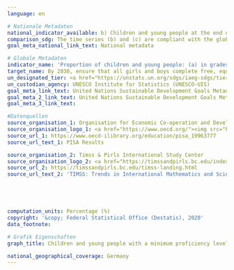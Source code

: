 ```yaml
---
language: en

# Nationale Metadaten
national_indicator_available: b) Children and young people at the end of lower primary education with a minimum proficiency level in (i) reading and (ii) mathematics<br>c) Children and young people at the end of lower secondary education with a minimum proficiency level in (i) reading and (ii) mathematics
comparison_sdg: The time series (b) and (c) are compliant with the global metadata.
goal_meta_national_link_text: National metadata

# Globale Metadaten
indicator_name: 'Proportion of children and young people: (a) in grades 2/3; (b) at the end of primary; and (c) at the end of lower secondary achieving at least a minimum proficiency level in (i) reading and (ii) mathematics, by sex'
target_name: By 2030, ensure that all girls and boys complete free, equitable and quality primary and secondary education leading to relevant and effective learning outcomes
un_designated_tier: <a href="https://unstats.un.org/sdgs/iaeg-sdgs/tier-classification/" title="Click here for more information on the UN tier classification.">Tier I</a>
un_custodian_agency: UNESCO Institute for Statistics (UNESCO-UIS)
goal_meta_link_text: United Nations Sustainable Development Goals Metadata (4.1.1 (a))
goal_meta_2_link_text: United Nations Sustainable Development Goals Metadata (4.1.1 (b and c))
goal_meta_3_link_text: 

#Datenquellen
source_organisation_1: Organisation for Economic Co-operation and Development (OECD)
source_organisation_logo_1: <a href="https://www.oecd.org/"><img src="https://g205sdgs.github.io/sdg-indicators/public/OrgImgEn/oecd.png" alt="Logo oecd" style="height:60px; width:148px" /></a>
source_url_1: https://www.oecd-ilibrary.org/education/pisa_19963777
source_url_text_1: PISA Results

source_organisation_2: Timss & Pirls International Study Center
source_organisation_logo_2: <a href="https://timssandpirls.bc.edu/index.html"><img src="https://g205sdgs.github.io/sdg-indicators/public/OrgImgEn/tipi.png" alt="Logo tipi" style="height:60px; width:148px" /></a>
source_url_2: https://timssandpirls.bc.edu/timss-landing.html
source_url_text_2: 'TIMSS: Trends in International Mathematics and Science Study'





computation_units: Percentage (%)
copyright: '&copy; Federal Statistical Office (Destatis), 2020'
data_footnote: 

# Grafik Eigenschaften
graph_title: Children and young people with a minimum proficiency level in reading and mathematics

national_geographical_coverage: Germany
---
```


